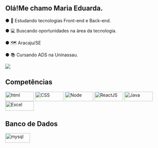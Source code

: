 ## Olá!Me chamo Maria Eduarda.

● 🌱 Estudando tecnologias Front-end e Back-end.

● 💻 Buscando oportunidades na área da tecnologia.

● 🗺️ Aracaju/SE

● 📚 Cursando ADS na Uninassau.<br>


  <a href="https://www.linkedin.com/in/maria-eduarda-santos-silva-868298300?utm_source=share&utm_campaign=share_via&utm_content=profile&utm_medium=ios_app" target="_blank"><img src="https://img.shields.io/badge/-LinkedIn-%230077B5?style=for-the-badge&logo=linkedin&logoColor=white" target="_blank"></a> 

## Competências
<div style ="display:inline)_block <br>
  
  <img align="center" alt="Python" height="30" width="90" src="https://img.shields.io/badge/Python-3776AB?style=for-the-badge&logo=python&logoColor=white">
  <img align="center" alt="html" height="30" width="90" src="https://img.shields.io/badge/HTML-239120?style=for-the-badge&logo=html5&logoColor=white">
  <img align="center" alt="CSS" height="30" width="90" src="https://img.shields.io/badge/HTML-239120?style=for-the-badge&logo=html5&logoColor=white">
  <img align="center" alt="Node" height="30" width="90" src="https://img.shields.io/badge/Node.js-43853D?style=for-the-badge&logo=node.js&logoColor=white">
  <img align="center" alt="ReactJS" height="30" width="90" src="https://img.shields.io/badge/React-20232A?style=for-the-badge&logo=react&logoColor=61DAFB">
  <img align="center" alt="Java" height="30" width="90" src="https://img.shields.io/badge/Java-ED8B00?style=for-the-badge&logo=openjdk&logoColor=white">
  <img align="center" alt="Excel" height="30" width="90" src="https://img.shields.io/badge/Microsoft_Excel-217346?style=for-the-badge&logo=microsoft-excel&logoColor=white">





  
</div>
  


## Banco de Dados
  <img align="center" alt="mysql" height="30" width="78" src="https://img.shields.io/badge/MySQL-00000F?style=for-the-badge&logo=mysql&logoColor=white">
</div><br>

